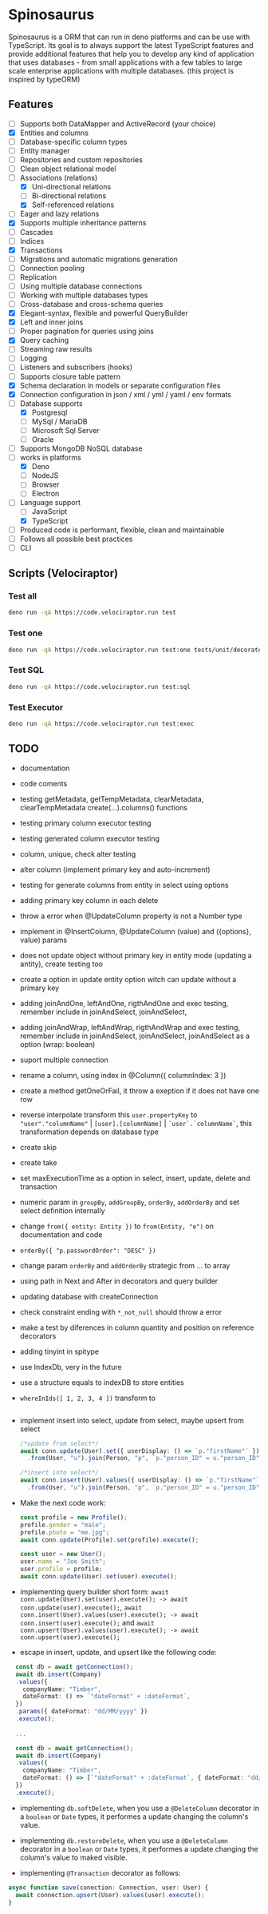 # Spinosaurus

Spinosaurus is a ORM that can run in deno platforms and can be use with TypeScript. Its goal is to always support the
latest TypeScript features and provide additional features that help you to develop any kind of application that uses
databases - from small applications with a few tables to large scale enterprise applications with multiple databases.
(this project is inspired by typeORM)

## Features

- [ ] Supports both DataMapper and ActiveRecord (your choice)
- [x] Entities and columns
- [ ] Database-specific column types
- [ ] Entity manager
- [ ] Repositories and custom repositories
- [ ] Clean object relational model
- [ ] Associations (relations)
  - [x] Uni-directional relations
  - [ ] Bi-directional relations
  - [x] Self-referenced relations
- [ ] Eager and lazy relations
- [x] Supports multiple inheritance patterns
- [ ] Cascades
- [ ] Indices
- [x] Transactions
- [ ] Migrations and automatic migrations generation
- [ ] Connection pooling
- [ ] Replication
- [ ] Using multiple database connections
- [ ] Working with multiple databases types
- [ ] Cross-database and cross-schema queries
- [x] Elegant-syntax, flexible and powerful QueryBuilder
- [x] Left and inner joins
- [ ] Proper pagination for queries using joins
- [x] Query caching
- [ ] Streaming raw results
- [ ] Logging
- [ ] Listeners and subscribers (hooks)
- [ ] Supports closure table pattern
- [x] Schema declaration in models or separate configuration files
- [x] Connection configuration in json / xml / yml / yaml / env formats
- [ ] Database supports
  - [x] Postgresql
  - [ ] MySql / MariaDB
  - [ ] Microsoft Sql Server
  - [ ] Oracle
- [ ] Supports MongoDB NoSQL database
- [ ] works in platforms
  - [x] Deno
  - [ ] NodeJS
  - [ ] Browser
  - [ ] Electron
- [ ] Language support
  - [ ] JavaScript
  - [x] TypeScript
- [ ] Produced code is performant, flexible, clean and maintainable
- [ ] Follows all possible best practices
- [ ] CLI

## Scripts (Velociraptor)

### Test all

```bash
deno run -qA https://code.velociraptor.run test
```

### Test one

```bash
deno run -qA https://code.velociraptor.run test:one tests/unit/decorator_column_executor_test.ts
```

### Test SQL

```bash
deno run -qA https://code.velociraptor.run test:sql
```

### Test Executor

```bash
deno run -qA https://code.velociraptor.run test:exec
```

## TODO

- documentation
- code coments
- testing getMetadata, getTempMetadata, clearMetadata, clearTempMetadata create(...).columns() functions
- testing primary column executor testing
- testing generated column executor testing
- column, unique, check alter testing
- alter column (implement primary key and auto-increment)
- testing for generate columns from entity in select using options
- adding primary key column in each delete
- throw a error when @UpdateColumn property is not a Number type
- implement in @InsertColumn, @UpdateColumn (value) and ({options}, value) params
- does not update object without primary key in entity mode (updating a antity), create testing too
- create a option in update entity option witch can update without a primary key
- adding joinAndOne, leftAndOne, rigthAndOne and exec testing, remember include in joinAndSelect, joinAndSelect,
- adding joinAndWrap, leftAndWrap, rigthAndWrap and exec testing, remember include in joinAndSelect, joinAndSelect,
  joinAndSelect as a option (wrap: boolean)
- suport multiple connection
- rename a column, using index in @Column({ columnIndex: 3 })
- create a method getOneOrFail, it throw a exeption if it does not have one row
- reverse interpolate transform this `user.propertyKey` to `"user"."columnName"` | `[user].[columnName]` |
  `` `user`.`columnName` ``, this transformation depends on database type
- create skip
- create take
- set maxExecutionTime as a option in select, insert, update, delete and transaction
- numeric param in `groupBy`, `addGroupBy`, `orderBy`, `addOrderBy` and set select definition internally
- change `from({ entity: Entity })` to `from(Entity, "e")` on documentation and code
- `orderBy({ "p.passwordOrder": "DESC" })`
- change param `orderBy` and `addOrderBy` strategic from ... to array
- using path in Next and After in decorators and query builder
- updating database with createConnection
- check constraint ending with `*_not_null` should throw a error
- make a test by diferences in column quantity and position on reference decorators
- adding tinyint in spitype
- use IndexDb, very in the future
- use a structure equals to indexDB to store entities
- `whereInIds([ 1, 2, 3, 4 ])` transform to
  ```
  ```
- implement insert into select, update from select, maybe upsert from select
  ```typescript
  /*update from select*/
  await conn.update(User).set({ userDisplay: () => `p."firstName"` })
    .from(User, "u").join(Person, "p", `p."person_ID" = u."person_ID"`);

  /*insert into select*/
  await conn.insert(User).values({ userDisplay: () => `p."firstName"` })
    .from(User, "u").join(Person, "p", `p."person_ID" = u."person_ID"`);
  ```

- Make the next code work:

  ```typescript
  const profile = new Profile();
  profile.gender = "male";
  profile.photo = "me.jpg";
  await conn.update(Profile).set(profile).execute();

  const user = new User();
  user.name = "Joe Smith";
  user.profile = profile;
  await conn.update(User).set(user).execute();
  ```
- implementing query builder short form:
  `await conn.update(User).set(user).execute(); -> await conn.update(user).execute();`,
  `await conn.insert(User).values(user).execute(); -> await conn.insert(user).execute();` and
  `await conn.upsert(User).values(user).execute(); -> await conn.upsert(user).execute();`

- escape in insert, update, and upsert like the following code:

```typescript
  const db = await getConnection();
  await db.insert(Company)
  .values({
    companyName: "Timber",
    dateFormat: () => `"dateFormat" + :dateFormat`,
  })
  .params({ dateFormat: "dd/MM/yyyy" })
  .execute();
  
  ...

  const db = await getConnection();
  await db.insert(Company)
  .values({
    companyName: "Timber",
    dateFormat: () => [`"dateFormat" + :dateFormat`, { dateFormat: "dd/MM/yyyy" }],
  })
  .execute();
```

- implementing `db.softDelete`, when you use a `@DeleteColumn` decorator in a `boolean` or `Date` types, it performes a
  update changing the column's value.

- implementing `db.restoreDelete`, when you use a `@DeleteColumn` decorator in a `boolean` or `Date` types, it performes
  a update changing the column's value to maked visible.

- implementing `@Transaction` decorator as follows:

```typescript
async function save(conection: Connection, user: User) {
  await connection.upsert(User).values(user).execute();
}
```
